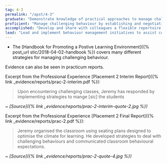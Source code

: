 ```yaml
---
tag: 4-3
permalink: "/apst/4-3"
graduate: "Demonstrate knowledge of practical approaches to manage challenging behaviour."
proficient: "Manage challenging behaviour by establishing and negotiating clear expectations with students and address discipline issues promptly, fairly and respectfully."
accomplished: "Develop and share with colleagues a flexible repertoire of behaviour management strategies using expert knowledge and workplace experience."
lead: "Lead and implement behaviour management initiatives to assist colleagues to broaden their range of strategies."
---
```

* The [Handbook for Promoting a Postive Learning Environment]({% post_url stic/2018-04-02-handbook %}) covers many different strategies for managing challenging behaviour.

Evidence can also be seen in practicum reports.

Excerpt from the Professional Experience [Placement 2 Interim Report]({% link _evidence/reports/prac-2-interim.pdf %}):

> Upon encountering challenging classes, Jeremy has responded by implementing strategies to mange [sic] the students

~ *[Source]({% link _evidence/reports/prac-2-interim-quote-2.jpg %})*

Excerpt from the Professional Experience [Placement 2 Final Report]({% link _evidence/reports/prac-2.pdf %}):

> Jeremy organised the classroom using seating plans designed to optimise the climate for learning. He developed strategies to deal with challenging behaviours and communicated classroom behavioural expectations.

~ *[Source]({% link _evidence/reports/prac-2-quote-4.jpg %})*